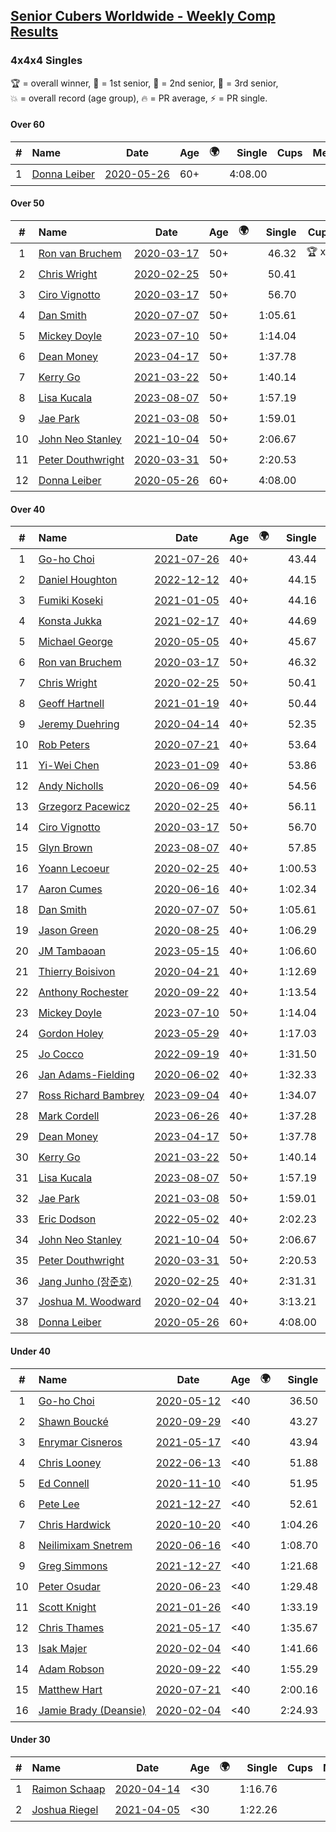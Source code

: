 <style>table {white-space: nowrap;}</style>
<link rel="stylesheet" type="text/css" href="/scw-comp/css/flags.css" />

## [Senior Cubers Worldwide - Weekly Comp Results](/scw-comp/results/)
### 4x4x4 Singles

<span style="white-space: nowrap;">🏆 = overall winner</span>, <span style="white-space: nowrap;">🥇 = 1st senior</span>, <span style="white-space: nowrap;">🥈 = 2nd senior</span>, <span style="white-space: nowrap;">🥉 = 3rd senior</span>, <span style="white-space: nowrap;">💥 = overall record (age group)</span>, <span style="white-space: nowrap;">🔥 = PR average</span>, <span style="white-space: nowrap;">⚡ = PR single</span>.

#### Over 60

| # | Name | Date | Age | 🌍 | Single | Cups | Medals | Achievements | Video |
| :--: | :-- | :--: | :--: | :--: | --: | :--: | :-- | :-- | :-- |
| 1 | [Donna Leiber](../../persons/donna_leiber/444.md) | [2020-05-26](../../results/2020-05-26/444.md) | 60+ | <i class="flag flag-US" /> | 4:08.00 |  |  | 💥 x 3, ⚡ x 3 | [Desktop](https://www.facebook.com/events/637852836799991/permalink/640053636579911) / [Mobile](https://m.facebook.com/events/637852836799991?view=permalink&id=640053636579911) |

#### Over 50

| # | Name | Date | Age | 🌍 | Single | Cups | Medals | Achievements | Video |
| :--: | :-- | :--: | :--: | :--: | --: | :--: | :-- | :-- | :-- |
| 1 | [Ron van Bruchem](../../persons/ron_van_bruchem/444.md) | [2020-03-17](../../results/2020-03-17/444.md) | 50+ | <i class="flag flag-NL" /> | 46.32 | 🏆 x 1 | 🥇 x 1 | 💥 x 1, 🔥 x 1, ⚡ x 1 | [Desktop](https://www.facebook.com/events/211732526904866/permalink/216281769783275) / [Mobile](https://m.facebook.com/events/211732526904866?view=permalink&id=216281769783275) |
| 2 | [Chris Wright](../../persons/chris_wright/444.md) | [2020-02-25](../../results/2020-02-25/444.md) | 50+ | <i class="flag flag-GB" /> | 50.41 |  | 🥈 x 3 | 💥 x 1, 🔥 x 1, ⚡ x 1 | [Desktop](https://www.facebook.com/events/805797596592397/permalink/808666752972148) / [Mobile](https://m.facebook.com/events/805797596592397?view=permalink&id=808666752972148) |
| 3 | [Ciro Vignotto](../../persons/ciro_vignotto/444.md) | [2020-03-17](../../results/2020-03-17/444.md) | 50+ | <i class="flag flag-IT" /> | 56.70 |  | 🥇 x 1, 🥈 x 2, 🥉 x 1 | 🔥 x 4, ⚡ x 1 | [Desktop](https://www.facebook.com/events/211732526904866/permalink/212061480205304) / [Mobile](https://m.facebook.com/events/211732526904866?view=permalink&id=212061480205304) |
| 4 | [Dan Smith](../../persons/dan_smith/444.md) | [2020-07-07](../../results/2020-07-07/444.md) | 50+ | <i class="flag flag-US" /> | 1:05.61 |  | 🥇 x 9, 🥈 x 22, 🥉 x 26 | 💥 x 1, 🔥 x 13, ⚡ x 6 | [Desktop](https://www.facebook.com/events/307625317040136/permalink/311930559942945) / [Mobile](https://m.facebook.com/events/307625317040136?view=permalink&id=311930559942945) |
| 5 | [Mickey Doyle](../../persons/mickey_doyle/444.md) | [2023-07-10](../../results/2023-07-10/444.md) | 50+ | <i class="flag flag-US" /> | 1:14.04 |  | 🥈 x 5, 🥉 x 18 | 🔥 x 14, ⚡ x 11 | [Desktop](https://www.facebook.com/events/972057793917824/permalink/978763766580560) / [Mobile](https://m.facebook.com/events/972057793917824?view=permalink&id=978763766580560) |
| 6 | [Dean Money](../../persons/dean_money/444.md) | [2023-04-17](../../results/2023-04-17/444.md) | 50+ | <i class="flag flag-US" /> | 1:37.78 |  |  | 🔥 x 2, ⚡ x 2 | [Desktop](https://www.facebook.com/events/175752445390498/permalink/183435891288820) / [Mobile](https://m.facebook.com/events/175752445390498?view=permalink&id=183435891288820) |
| 7 | [Kerry Go](../../persons/kerry_go/444.md) | [2021-03-22](../../results/2021-03-22/444.md) | 50+ | <i class="flag flag-US" /> | 1:40.14 |  |  | 🔥 x 3, ⚡ x 3 | [Desktop](https://www.facebook.com/events/2537500386546221/permalink/2547130648916528) / [Mobile](https://m.facebook.com/events/2537500386546221?view=permalink&id=2547130648916528) |
| 8 | [Lisa Kucala](../../persons/lisa_kucala/444.md) | [2023-08-07](../../results/2023-08-07/444.md) | 50+ | <i class="flag flag-US" /> | 1:57.19 |  |  | 🔥 x 4, ⚡ x 7 | [Desktop](https://www.facebook.com/events/310216218066087/permalink/312143701206672) / [Mobile](https://m.facebook.com/events/310216218066087?view=permalink&id=312143701206672) |
| 9 | [Jae Park](../../persons/jae_park/444.md) | [2021-03-08](../../results/2021-03-08/444.md) | 50+ | <i class="flag flag-US" /> | 1:59.01 |  | 🥉 x 1 | 🔥 x 7, ⚡ x 7 | [Desktop](https://www.facebook.com/events/161142189072151/permalink/163735428812827) / [Mobile](https://m.facebook.com/events/161142189072151?view=permalink&id=163735428812827) |
| 10 | [John Neo Stanley](../../persons/john_neo_stanley/444.md) | [2021-10-04](../../results/2021-10-04/444.md) | 50+ | <i class="flag flag-GB" /> | 2:06.67 |  |  | 🔥 x 1, ⚡ x 1 | [Desktop](https://www.facebook.com/events/150603127207792/permalink/154321613502610) / [Mobile](https://m.facebook.com/events/150603127207792?view=permalink&id=154321613502610) |
| 11 | [Peter Douthwright](../../persons/peter_douthwright/444.md) | [2020-03-31](../../results/2020-03-31/444.md) | 50+ | <i class="flag flag-CA" /> | 2:20.53 |  |  | 🔥 x 2, ⚡ x 3 | [Desktop](https://www.facebook.com/events/269276700734640/permalink/273111433684500) / [Mobile](https://m.facebook.com/events/269276700734640?view=permalink&id=273111433684500) |
| 12 | [Donna Leiber](../../persons/donna_leiber/444.md) | [2020-05-26](../../results/2020-05-26/444.md) | 60+ | <i class="flag flag-US" /> | 4:08.00 |  |  | 💥 x 3, ⚡ x 3 | [Desktop](https://www.facebook.com/events/637852836799991/permalink/640053636579911) / [Mobile](https://m.facebook.com/events/637852836799991?view=permalink&id=640053636579911) |

#### Over 40

| # | Name | Date | Age | 🌍 | Single | Cups | Medals | Achievements | Video |
| :--: | :-- | :--: | :--: | :--: | --: | :--: | :-- | :-- | :-- |
| 1 | [Go-ho Choi](../../persons/go_ho_choi/444.md) | [2021-07-26](../../results/2021-07-26/444.md) | 40+ | <i class="flag flag-KR" /> | 43.44 | 🏆 x 4 | 🥇 x 1 | 💥 x 5, 🔥 x 4, ⚡ x 6 | [Desktop](https://www.facebook.com/events/210838191047415/permalink/220841146713786) / [Mobile](https://m.facebook.com/events/210838191047415?view=permalink&id=220841146713786) |
| 2 | [Daniel Houghton](../../persons/daniel_houghton/444.md) | [2022-12-12](../../results/2022-12-12/444.md) | 40+ | <i class="flag flag-CH" /> | 44.15 | 🏆 x 23 | 🥇 x 28, 🥈 x 1 | 🔥 x 5, ⚡ x 4 | [Desktop](https://www.facebook.com/events/1310297966473638/permalink/1321460062024095) / [Mobile](https://m.facebook.com/events/1310297966473638?view=permalink&id=1321460062024095) |
| 3 | [Fumiki Koseki](../../persons/fumiki_koseki/444.md) | [2021-01-05](../../results/2021-01-05/444.md) | 40+ | <i class="flag flag-JP" /> | 44.16 | 🏆 x 8 | 🥇 x 14, 🥈 x 10 | 💥 x 1, 🔥 x 4, ⚡ x 4 | [Desktop](https://www.facebook.com/events/438895340619582/permalink/442888043553645) / [Mobile](https://m.facebook.com/events/438895340619582?view=permalink&id=442888043553645) |
| 4 | [Konsta Jukka](../../persons/konsta_jukka/444.md) | [2021-02-17](../../results/2021-02-17/444.md) | 40+ | <i class="flag flag-FI" /> | 44.69 | 🏆 x 19 | 🥇 x 26, 🥈 x 8, 🥉 x 2 | 🔥 x 7, ⚡ x 8 | [Desktop](https://www.facebook.com/events/1341827372862028/permalink/1345540705824028) / [Mobile](https://m.facebook.com/events/1341827372862028?view=permalink&id=1345540705824028) |
| 5 | [Michael George](../../persons/michael_george/444.md) | [2020-05-05](../../results/2020-05-05/444.md) | 40+ | <i class="flag flag-GB" /> | 45.67 | 🏆 x 8 | 🥇 x 18, 🥈 x 3 | 💥 x 3, 🔥 x 2, ⚡ x 2 | [Desktop](https://www.facebook.com/events/557526585195168/permalink/559133148367845) / [Mobile](https://m.facebook.com/events/557526585195168?view=permalink&id=559133148367845) |
| 6 | [Ron van Bruchem](../../persons/ron_van_bruchem/444.md) | [2020-03-17](../../results/2020-03-17/444.md) | 50+ | <i class="flag flag-NL" /> | 46.32 | 🏆 x 1 | 🥇 x 1 | 💥 x 1, 🔥 x 1, ⚡ x 1 | [Desktop](https://www.facebook.com/events/211732526904866/permalink/216281769783275) / [Mobile](https://m.facebook.com/events/211732526904866?view=permalink&id=216281769783275) |
| 7 | [Chris Wright](../../persons/chris_wright/444.md) | [2020-02-25](../../results/2020-02-25/444.md) | 50+ | <i class="flag flag-GB" /> | 50.41 |  | 🥈 x 3 | 💥 x 1, 🔥 x 1, ⚡ x 1 | [Desktop](https://www.facebook.com/events/805797596592397/permalink/808666752972148) / [Mobile](https://m.facebook.com/events/805797596592397?view=permalink&id=808666752972148) |
| 8 | [Geoff Hartnell](../../persons/geoff_hartnell/444.md) | [2021-01-19](../../results/2021-01-19/444.md) | 40+ | <i class="flag flag-GB" /> | 50.44 | 🏆 x 1 | 🥇 x 7, 🥈 x 17, 🥉 x 22 | 🔥 x 8, ⚡ x 8 | [Desktop](https://www.facebook.com/events/801984480354340/permalink/803551883530933) / [Mobile](https://m.facebook.com/events/801984480354340?view=permalink&id=803551883530933) |
| 9 | [Jeremy Duehring](../../persons/jeremy_duehring/444.md) | [2020-04-14](../../results/2020-04-14/444.md) | 40+ | <i class="flag flag-US" /> | 52.35 |  | 🥈 x 2, 🥉 x 7 | 🔥 x 2, ⚡ x 2 | [Desktop](https://www.facebook.com/events/1400953806773430/permalink/1406261962909281) / [Mobile](https://m.facebook.com/events/1400953806773430?view=permalink&id=1406261962909281) |
| 10 | [Rob Peters](../../persons/rob_peters/444.md) | [2020-07-21](../../results/2020-07-21/444.md) | 40+ | <i class="flag flag-US" /> | 53.64 |  | 🥈 x 4, 🥉 x 1 | 🔥 x 3, ⚡ x 2 | [Desktop](https://www.facebook.com/667027593/videos/10158578065232594) / [Mobile](https://m.facebook.com/667027593/videos/10158578065232594) |
| 11 | [Yi-Wei Chen](../../persons/yi_wei_chen/444.md) | [2023-01-09](../../results/2023-01-09/444.md) | 40+ | <i class="flag flag-TW" /> | 53.86 | 🏆 x 1 | 🥇 x 2, 🥈 x 13, 🥉 x 10 | 🔥 x 12, ⚡ x 7 | [Desktop](https://www.facebook.com/events/1531132474062600/permalink/1538648366644344) / [Mobile](https://m.facebook.com/events/1531132474062600?view=permalink&id=1538648366644344) |
| 12 | [Andy Nicholls](../../persons/andy_nicholls/444.md) | [2020-06-09](../../results/2020-06-09/444.md) | 40+ | <i class="flag flag-GB" /> | 54.56 | 🏆 x 2 | 🥇 x 3, 🥈 x 8, 🥉 x 1 | 🔥 x 5, ⚡ x 4 | [Desktop](https://www.facebook.com/events/1130228284009045/permalink/1131107933921080) / [Mobile](https://m.facebook.com/events/1130228284009045?view=permalink&id=1131107933921080) |
| 13 | [Grzegorz Pacewicz](../../persons/grzegorz_pacewicz/444.md) | [2020-02-25](../../results/2020-02-25/444.md) | 40+ | <i class="flag flag-PL" /> | 56.11 |  | 🥈 x 2 | 🔥 x 2, ⚡ x 1 | |
| 14 | [Ciro Vignotto](../../persons/ciro_vignotto/444.md) | [2020-03-17](../../results/2020-03-17/444.md) | 50+ | <i class="flag flag-IT" /> | 56.70 |  | 🥇 x 1, 🥈 x 2, 🥉 x 1 | 🔥 x 4, ⚡ x 1 | [Desktop](https://www.facebook.com/events/211732526904866/permalink/212061480205304) / [Mobile](https://m.facebook.com/events/211732526904866?view=permalink&id=212061480205304) |
| 15 | [Glyn Brown](../../persons/glyn_brown/444.md) | [2023-08-07](../../results/2023-08-07/444.md) | 40+ | <i class="flag flag-GB" /> | 57.85 | 🏆 x 2 | 🥇 x 2, 🥈 x 3, 🥉 x 5 | 🔥 x 7, ⚡ x 5 | [Desktop](https://www.facebook.com/events/310216218066087/permalink/316966314057744) / [Mobile](https://m.facebook.com/events/310216218066087?view=permalink&id=316966314057744) |
| 16 | [Yoann Lecoeur](../../persons/yoann_lecoeur/444.md) | [2020-02-25](../../results/2020-02-25/444.md) | 40+ | <i class="flag flag-FR" /> | 1:00.53 |  |  | 🔥 x 2, ⚡ x 1 | [Desktop](https://www.facebook.com/events/805797596592397/permalink/808608119644678) / [Mobile](https://m.facebook.com/events/805797596592397?view=permalink&id=808608119644678) |
| 17 | [Aaron Cumes](../../persons/aaron_cumes/444.md) | [2020-06-16](../../results/2020-06-16/444.md) | 40+ | <i class="flag flag-GB" /> | 1:02.34 |  | 🥇 x 1, 🥈 x 1, 🥉 x 8 | 🔥 x 10, ⚡ x 6 | [Desktop](https://www.facebook.com/events/256188575607890/permalink/257120222181392) / [Mobile](https://m.facebook.com/events/256188575607890?view=permalink&id=257120222181392) |
| 18 | [Dan Smith](../../persons/dan_smith/444.md) | [2020-07-07](../../results/2020-07-07/444.md) | 50+ | <i class="flag flag-US" /> | 1:05.61 |  | 🥇 x 9, 🥈 x 22, 🥉 x 26 | 💥 x 1, 🔥 x 13, ⚡ x 6 | [Desktop](https://www.facebook.com/events/307625317040136/permalink/311930559942945) / [Mobile](https://m.facebook.com/events/307625317040136?view=permalink&id=311930559942945) |
| 19 | [Jason Green](../../persons/jason_green/444.md) | [2020-08-25](../../results/2020-08-25/444.md) | 40+ | <i class="flag flag-US" /> | 1:06.29 |  | 🥈 x 1 | 🔥 x 2, ⚡ x 2 | [Desktop](https://www.facebook.com/jasongreenbowler/videos/10163944613835425) / [Mobile](https://m.facebook.com/jasongreenbowler/videos/10163944613835425) |
| 20 | [JM Tambaoan](../../persons/jm_tambaoan/444.md) | [2023-05-15](../../results/2023-05-15/444.md) | 40+ | <i class="flag flag-PH" /> | 1:06.60 | 🏆 x 2 | 🥇 x 3, 🥈 x 10, 🥉 x 5 | 🔥 x 7, ⚡ x 6 | [Desktop](https://www.facebook.com/events/201773726045437/permalink/207965938759549) / [Mobile](https://m.facebook.com/events/201773726045437?view=permalink&id=207965938759549) |
| 21 | [Thierry Boisivon](../../persons/thierry_boisivon/444.md) | [2020-04-21](../../results/2020-04-21/444.md) | 40+ | <i class="flag flag-FR" /> | 1:12.69 |  |  | 🔥 x 2, ⚡ x 3 | [Desktop](https://www.facebook.com/events/538096063773916/permalink/541927596724096) / [Mobile](https://m.facebook.com/events/538096063773916?view=permalink&id=541927596724096) |
| 22 | [Anthony Rochester](../../persons/anthony_rochester/444.md) | [2020-09-22](../../results/2020-09-22/444.md) | 40+ | <i class="flag flag-AU" /> | 1:13.54 |  | 🥉 x 2 | 🔥 x 2, ⚡ x 3 | [Desktop](https://www.facebook.com/events/342541897161786/permalink/342765207139455) / [Mobile](https://m.facebook.com/events/342541897161786?view=permalink&id=342765207139455) |
| 23 | [Mickey Doyle](../../persons/mickey_doyle/444.md) | [2023-07-10](../../results/2023-07-10/444.md) | 50+ | <i class="flag flag-US" /> | 1:14.04 |  | 🥈 x 5, 🥉 x 18 | 🔥 x 14, ⚡ x 11 | [Desktop](https://www.facebook.com/events/972057793917824/permalink/978763766580560) / [Mobile](https://m.facebook.com/events/972057793917824?view=permalink&id=978763766580560) |
| 24 | [Gordon Holey](../../persons/gordon_holey/444.md) | [2023-05-29](../../results/2023-05-29/444.md) | 40+ | <i class="flag flag-US" /> | 1:17.03 |  |  | 🔥 x 2, ⚡ x 3 | [Desktop](https://www.facebook.com/766997877/videos/1486144738588270) / [Mobile](https://m.facebook.com/766997877/videos/1486144738588270) |
| 25 | [Jo Cocco](../../persons/jo_cocco/444.md) | [2022-09-19](../../results/2022-09-19/444.md) | 40+ | <i class="flag flag-GB" /> | 1:31.50 |  | 🥉 x 2 | 🔥 x 6, ⚡ x 8 | [Desktop](https://www.facebook.com/JoCocco/videos/663594908496479) / [Mobile](https://m.facebook.com/JoCocco/videos/663594908496479) |
| 26 | [Jan Adams-Fielding](../../persons/jan_adams_fielding/444.md) | [2020-06-02](../../results/2020-06-02/444.md) | 40+ | <i class="flag flag-GB" /> | 1:32.33 |  |  | 🔥 x 6, ⚡ x 4 | [Desktop](https://www.facebook.com/events/573401076937046/permalink/578462709764216) / [Mobile](https://m.facebook.com/events/573401076937046?view=permalink&id=578462709764216) |
| 27 | [Ross Richard Bambrey](../../persons/ross_richard_bambrey/444.md) | [2023-09-04](../../results/2023-09-04/444.md) | 40+ | <i class="flag flag-GB" /> | 1:34.07 |  |  | 🔥 x 4, ⚡ x 3 | [Desktop](https://www.facebook.com/536706331/videos/1265964474116803) / [Mobile](https://m.facebook.com/536706331/videos/1265964474116803) |
| 28 | [Mark Cordell](../../persons/mark_cordell/444.md) | [2023-06-26](../../results/2023-06-26/444.md) | 40+ | <i class="flag flag-US" /> | 1:37.28 |  |  | 🔥 x 2, ⚡ x 6 | [Desktop](https://www.facebook.com/events/1935666300144840/permalink/1941775672867236) / [Mobile](https://m.facebook.com/events/1935666300144840?view=permalink&id=1941775672867236) |
| 29 | [Dean Money](../../persons/dean_money/444.md) | [2023-04-17](../../results/2023-04-17/444.md) | 50+ | <i class="flag flag-US" /> | 1:37.78 |  |  | 🔥 x 2, ⚡ x 2 | [Desktop](https://www.facebook.com/events/175752445390498/permalink/183435891288820) / [Mobile](https://m.facebook.com/events/175752445390498?view=permalink&id=183435891288820) |
| 30 | [Kerry Go](../../persons/kerry_go/444.md) | [2021-03-22](../../results/2021-03-22/444.md) | 50+ | <i class="flag flag-US" /> | 1:40.14 |  |  | 🔥 x 3, ⚡ x 3 | [Desktop](https://www.facebook.com/events/2537500386546221/permalink/2547130648916528) / [Mobile](https://m.facebook.com/events/2537500386546221?view=permalink&id=2547130648916528) |
| 31 | [Lisa Kucala](../../persons/lisa_kucala/444.md) | [2023-08-07](../../results/2023-08-07/444.md) | 50+ | <i class="flag flag-US" /> | 1:57.19 |  |  | 🔥 x 4, ⚡ x 7 | [Desktop](https://www.facebook.com/events/310216218066087/permalink/312143701206672) / [Mobile](https://m.facebook.com/events/310216218066087?view=permalink&id=312143701206672) |
| 32 | [Jae Park](../../persons/jae_park/444.md) | [2021-03-08](../../results/2021-03-08/444.md) | 50+ | <i class="flag flag-US" /> | 1:59.01 |  | 🥉 x 1 | 🔥 x 7, ⚡ x 7 | [Desktop](https://www.facebook.com/events/161142189072151/permalink/163735428812827) / [Mobile](https://m.facebook.com/events/161142189072151?view=permalink&id=163735428812827) |
| 33 | [Eric Dodson](../../persons/eric_dodson/444.md) | [2022-05-02](../../results/2022-05-02/444.md) | 40+ | <i class="flag flag-US" /> | 2:02.23 |  | 🥉 x 1 | 🔥 x 2, ⚡ x 3 | [Desktop](https://www.facebook.com/events/766988371376362/permalink/776336783774854) / [Mobile](https://m.facebook.com/events/766988371376362?view=permalink&id=776336783774854) |
| 34 | [John Neo Stanley](../../persons/john_neo_stanley/444.md) | [2021-10-04](../../results/2021-10-04/444.md) | 50+ | <i class="flag flag-GB" /> | 2:06.67 |  |  | 🔥 x 1, ⚡ x 1 | [Desktop](https://www.facebook.com/events/150603127207792/permalink/154321613502610) / [Mobile](https://m.facebook.com/events/150603127207792?view=permalink&id=154321613502610) |
| 35 | [Peter Douthwright](../../persons/peter_douthwright/444.md) | [2020-03-31](../../results/2020-03-31/444.md) | 50+ | <i class="flag flag-CA" /> | 2:20.53 |  |  | 🔥 x 2, ⚡ x 3 | [Desktop](https://www.facebook.com/events/269276700734640/permalink/273111433684500) / [Mobile](https://m.facebook.com/events/269276700734640?view=permalink&id=273111433684500) |
| 36 | [Jang Junho (장준호)](../../persons/jang_junho/444.md) | [2020-02-25](../../results/2020-02-25/444.md) | 40+ | <i class="flag flag-KR" /> | 2:31.31 |  |  | 🔥 x 1, ⚡ x 1 | [Desktop](https://www.facebook.com/events/805797596592397/permalink/810015492837274) / [Mobile](https://m.facebook.com/events/805797596592397?view=permalink&id=810015492837274) |
| 37 | [Joshua M. Woodward](../../persons/joshua_m_woodward/444.md) | [2020-02-04](../../results/2020-02-04/444.md) | 40+ | <i class="flag flag-US" /> | 3:13.21 |  |  | 🔥 x 1, ⚡ x 1 | [Desktop](https://www.facebook.com/joshua.m.woodward.9/videos/10157599917355342) / [Mobile](https://m.facebook.com/joshua.m.woodward.9/videos/10157599917355342) |
| 38 | [Donna Leiber](../../persons/donna_leiber/444.md) | [2020-05-26](../../results/2020-05-26/444.md) | 60+ | <i class="flag flag-US" /> | 4:08.00 |  |  | 💥 x 3, ⚡ x 3 | [Desktop](https://www.facebook.com/events/637852836799991/permalink/640053636579911) / [Mobile](https://m.facebook.com/events/637852836799991?view=permalink&id=640053636579911) |

#### Under 40

| # | Name | Date | Age | 🌍 | Single | Cups | Medals | Achievements | Video |
| :--: | :-- | :--: | :--: | :--: | --: | :--: | :-- | :-- | :-- |
| 1 | [Go-ho Choi](../../persons/go_ho_choi/444.md) | [2020-05-12](../../results/2020-05-12/444.md) | <40 | <i class="flag flag-KR" /> | 36.50 | 🏆 x 4 | 🥇 x 1 | 💥 x 5, 🔥 x 4, ⚡ x 6 | [Desktop](https://www.facebook.com/events/276138643524223/permalink/279409959863758) / [Mobile](https://m.facebook.com/events/276138643524223?view=permalink&id=279409959863758) |
| 2 | [Shawn Boucké](../../persons/shawn_boucke/444.md) | [2020-09-29](../../results/2020-09-29/444.md) | <40 | <i class="flag flag-US" /> | 43.27 | 🏆 x 23 |  | 💥 x 2, 🔥 x 3, ⚡ x 7 | [Desktop](https://www.facebook.com/events/427181104911253/permalink/428658824763481) / [Mobile](https://m.facebook.com/events/427181104911253?view=permalink&id=428658824763481) |
| 3 | [Enrymar Cisneros](../../persons/enrymar_cisneros/444.md) | [2021-05-17](../../results/2021-05-17/444.md) | <40 | <i class="flag flag-VE" /> | 43.94 | 🏆 x 15 |  | 🔥 x 4, ⚡ x 4 | [Desktop](https://www.facebook.com/events/373354890741855/permalink/379315243479153) / [Mobile](https://m.facebook.com/events/373354890741855?view=permalink&id=379315243479153) |
| 4 | [Chris Looney](../../persons/chris_looney/444.md) | [2022-06-13](../../results/2022-06-13/444.md) | <40 | <i class="flag flag-US" /> | 51.88 | 🏆 x 2 |  | 🔥 x 7, ⚡ x 5 | [Desktop](https://www.facebook.com/chris.looney/videos/336059225367789) / [Mobile](https://m.facebook.com/chris.looney/videos/336059225367789) |
| 5 | [Ed Connell](../../persons/ed_connell/444.md) | [2020-11-10](../../results/2020-11-10/444.md) | <40 | <i class="flag flag-IE" /> | 51.95 | 🏆 x 1 |  | 🔥 x 4, ⚡ x 5 | [Desktop](https://www.facebook.com/events/2956286364603224/permalink/2961347510763776) / [Mobile](https://m.facebook.com/events/2956286364603224?view=permalink&id=2961347510763776) |
| 6 | [Pete Lee](../../persons/pete_lee/444.md) | [2021-12-27](../../results/2021-12-27/444.md) | <40 | <i class="flag flag-GB" /> | 52.61 | 🏆 x 4 |  | 🔥 x 9, ⚡ x 9 | [Desktop](https://www.facebook.com/events/364077578855426/permalink/372172898045894) / [Mobile](https://m.facebook.com/events/364077578855426?view=permalink&id=372172898045894) |
| 7 | [Chris Hardwick](../../persons/chris_hardwick/444.md) | [2020-10-20](../../results/2020-10-20/444.md) | <40 | <i class="flag flag-US" /> | 1:04.26 |  |  | 🔥 x 2, ⚡ x 2 | [Desktop](https://www.facebook.com/events/758279974902955/permalink/760867857977500) / [Mobile](https://m.facebook.com/events/758279974902955?view=permalink&id=760867857977500) |
| 8 | [Neilimixam Snetrem](../../persons/neilimixam_snetrem/444.md) | [2020-06-16](../../results/2020-06-16/444.md) | <40 | <i class="flag flag-BE" /> | 1:08.70 |  |  | 🔥 x 1, ⚡ x 1 | [Desktop](https://www.facebook.com/events/256188575607890/permalink/257142405512507) / [Mobile](https://m.facebook.com/events/256188575607890?view=permalink&id=257142405512507) |
| 9 | [Greg Simmons](../../persons/greg_simmons/444.md) | [2021-12-27](../../results/2021-12-27/444.md) | <40 | <i class="flag flag-GB" /> | 1:21.68 |  |  | 🔥 x 1, ⚡ x 1 | [Desktop](https://www.facebook.com/events/364077578855426/permalink/369444951652022) / [Mobile](https://m.facebook.com/events/364077578855426?view=permalink&id=369444951652022) |
| 10 | [Peter Osudar](../../persons/peter_osudar/444.md) | [2020-06-23](../../results/2020-06-23/444.md) | <40 | <i class="flag flag-CA" /> | 1:29.48 |  |  | 🔥 x 1, ⚡ x 1 | [Desktop](https://www.facebook.com/events/268636114456043/permalink/273323990653922) / [Mobile](https://m.facebook.com/events/268636114456043?view=permalink&id=273323990653922) |
| 11 | [Scott Knight](../../persons/scott_knight/444.md) | [2021-01-26](../../results/2021-01-26/444.md) | <40 | <i class="flag flag-GB" /> | 1:33.19 |  |  | 🔥 x 2, ⚡ x 2 | [Desktop](https://www.facebook.com/events/801984480354340/permalink/806662889886499) / [Mobile](https://m.facebook.com/events/801984480354340?view=permalink&id=806662889886499) |
| 12 | [Chris Thames](../../persons/chris_thames/444.md) | [2021-05-17](../../results/2021-05-17/444.md) | <40 | <i class="flag flag-US" /> | 1:35.67 |  |  | 🔥 x 8, ⚡ x 9 | [Desktop](https://www.facebook.com/events/373354890741855/permalink/377126800364664) / [Mobile](https://m.facebook.com/events/373354890741855?view=permalink&id=377126800364664) |
| 13 | [Isak Majer](../../persons/isak_majer/444.md) | [2020-02-04](../../results/2020-02-04/444.md) | <40 | <i class="flag flag-NL" /> | 1:41.66 |  |  | 🔥 x 1, ⚡ x 1 | [Desktop](https://www.facebook.com/groups/1604105099735401/permalink/2139081646237741) / [Mobile](https://m.facebook.com/groups/1604105099735401?view=permalink&id=2139081646237741) |
| 14 | [Adam Robson](../../persons/adam_robson/444.md) | [2020-09-22](../../results/2020-09-22/444.md) | <40 | <i class="flag flag-GB" /> | 1:55.29 |  |  | 🔥 x 1, ⚡ x 2 | [Desktop](https://www.facebook.com/100005428097972/videos/1476618139195775) / [Mobile](https://m.facebook.com/100005428097972/videos/1476618139195775) |
| 15 | [Matthew Hart](../../persons/matthew_hart/444.md) | [2020-07-21](../../results/2020-07-21/444.md) | <40 | <i class="flag flag-GB" /> | 2:00.16 |  |  | 🔥 x 1, ⚡ x 1 | [Desktop](https://www.facebook.com/events/1842039515939197/permalink/1845087875634361) / [Mobile](https://m.facebook.com/events/1842039515939197?view=permalink&id=1845087875634361) |
| 16 | [Jamie Brady (Deansie)](../../persons/jamie_brady/444.md) | [2020-02-04](../../results/2020-02-04/444.md) | <40 | <i class="flag flag-GB" /> | 2:24.93 |  |  | 🔥 x 1, ⚡ x 1 | [Desktop](https://www.facebook.com/groups/1604105099735401/permalink/2139163042896268) / [Mobile](https://m.facebook.com/groups/1604105099735401?view=permalink&id=2139163042896268) |

#### Under 30

| # | Name | Date | Age | 🌍 | Single | Cups | Medals | Achievements | Video |
| :--: | :-- | :--: | :--: | :--: | --: | :--: | :-- | :-- | :-- |
| 1 | [Raimon Schaap](../../persons/raimon_schaap/444.md) | [2020-04-14](../../results/2020-04-14/444.md) | <30 | <i class="flag flag-NL" /> | 1:16.76 |  |  | 🔥 x 3, ⚡ x 2 | [Desktop](https://www.facebook.com/events/1400953806773430/permalink/1405207589681385) / [Mobile](https://m.facebook.com/events/1400953806773430?view=permalink&id=1405207589681385) |
| 2 | [Joshua Riegel](../../persons/joshua_riegel/444.md) | [2021-04-05](../../results/2021-04-05/444.md) | <30 | <i class="flag flag-US" /> | 1:22.26 |  |  | 🔥 x 4, ⚡ x 4 | [Desktop](https://www.facebook.com/events/2619499895016321/permalink/2625677854398525) / [Mobile](https://m.facebook.com/events/2619499895016321?view=permalink&id=2625677854398525) |


<!-- Global site tag (gtag.js) - Google Analytics -->
<script async src="https://www.googletagmanager.com/gtag/js?id=UA-86348435-3"></script>
<script>window.dataLayer = window.dataLayer || []; function gtag() {dataLayer.push(arguments);} gtag('js', new Date()); gtag('config', 'UA-86348435-3');</script>
